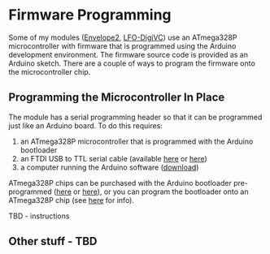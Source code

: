 # Firmware Programming

Some of my modules ([Envelope2][], [LFO-DigiVC][]) use an ATmega328P microcontroller with firmware that is programmed using the Arduino development environment. The firmware source code is provided as an Arduino sketch. There are a couple of ways to program the firmware onto the microcontroller chip.

## Programming the Microcontroller In Place

The module has a serial programming header so that it can be programmed just like an Arduino board. To do this requires:
1. an ATmega328P microcontroller that is programmed with the Arduino bootloader
1. an FTDI USB to TTL serial cable (available [here][FTDI-Adafruit] or [here][FTDI-Sparkfun])
1. a computer running the Arduino software ([download][Arduino-download])

ATmega328P chips can be purchased with the Arduino bootloader pre-programmed ([here][ATmega-Adafruit] or [here][ATmega-Sparkfun]), or you can program the bootloader onto an ATmega328P chip (see [here][bootloader] for info).

TBD - instructions

## Other stuff - TBD

[Envelope2]: https://github.com/Len42/Synth-pub/tree/main/modules/Envelope2
[LFO-DigiVC]: https://github.com/Len42/Synth-pub/tree/main/modules/LFO-DigiVC
[FTDI-Adafruit]: https://www.adafruit.com/product/70
[FTDI-Sparkfun]: https://www.sparkfun.com/products/9718
[Arduino-download]: https://www.arduino.cc/en/software
[ATmega-Adafruit]: https://www.adafruit.com/product/123
[ATmega-Sparkfun]: https://www.sparkfun.com/products/10524
[bootloader]: https://docs.arduino.cc/hacking/software/Bootloader
